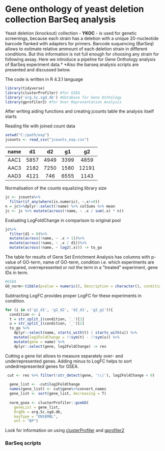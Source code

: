 # Gene onthology of yeast deletion collection BarSeq analysis

Yeast deletion (knockout) collection - **YKOC** - is used for genetic screenings, because each strain has a deletion with a unique 20-nucleotide barcode flanked with adapters for primers. Barcode suquencing (BarSeq) allows to estimate relative ammount of each deletion strain in different conditions. But this information is not full enough for choosing any strain for following assay.
Here we introduce a pipeline for Gene Onthology analysis of BarSeq experiment data.*
*Also the barseq analysis scripts are presented and discussed below.

The code is written in R 4.3.1 language

```r
library(tidyverse)
library(clusterProfiler) #for GSEA
library('org.Sc.sgd.db') #database for Gene Onthology
library(gprofiler2) #for Over Representation Analysis
```

After writing aiding functions and creating jcounts table the analysis itself starts

Reading file with joined count data
```r
setwd("C:/path/exp")
jcounts <- read_csv("jcounts_exp.csv")
```
|name|d1|d2|g1|g2|
|:--:|:-:|:-:|:-:|:-:|
|AAC1|5857|4949|3399|4859|
|AAC3|2182|7250|1580|12191|
|AAD3|4121|746|6555|1143|

Normalisation of the counts equalizing library size
```r
jc <- jcounts%>%
  filter(if_any(where(is.numeric), ~.x!=0))
n = jc%>%dplyr::select(!name) %>% colSums %>% mean
jc <- jc %>% mutate(across(!name, ~ .x / sum(.x) * n))
```

Evaluating LogFoldChange in comparison to original pool
```r
jc%>%
  filter(d1 > 0)%>%
  mutate(across(!name, ~ .x + 1))%>%
  mutate(across(!name, ~ .x / d1))%>%
  mutate(across(!name, ~ log2(.x))) -> to_go
```

The table for results of Gene Set Enrichment Analysis has columns with p-value of GO-term, name of GO-term, condition i.e. which experiments are compared, overrepresented or not the term in a "treated" experiment, gene IDs in term.
```r
#GSEA
GO_norm<-tibble(pvalue = numeric(), Description = character(), condition = character(), overrep = logical(), geneID = character())
```

Subtracting LogFC provides proper LogFC for these experiments in condition.
```r
for (i in c('g1_d1', 'g2_d2', 'd2_d1', 'g2_g1')){
  condition <- i
  t = str_split_1(condition, '_')[1]
  u = str_split_1(condition, '_')[2]
  to_go %>%
    dplyr::select(name, starts_with(t) | starts_with(u)) %>%
    mutate(log2FoldChange = !!sym(t) - !!sym(u)) %>% 
    mutate(gene = name) %>% 
    dplyr::select(gene, log2FoldChange) -> res
```
Cutting a gene list allows to measure separately over- and underrepresented genes. Adding minus to LogFC helps to sort undedrrepresented genes for GSEA. 
```r
 cut <- res %>% filter(!str_detect(gene, '\\|'), log2FoldChange < 0)
  
  gene_list <- -cut$log2FoldChange
  names(gene_list) <- cut$gene%>%convert_names
  gene_list <- sort(gene_list, decreasing = T)
  
  norm_gsea <- clusterProfiler::gseGO(
    geneList = gene_list,
    OrgDb = org.Sc.sgd.db,
    keyType = "ENSEMBL",
    ont = "BP")
```

Look for information on using [clusterProfiler](https://bioconductor.org/packages/release/bioc/html/clusterProfiler.html) and [gprofiler2](https://biit.cs.ut.ee/gprofiler/page/r) 

### BarSeq scripts

